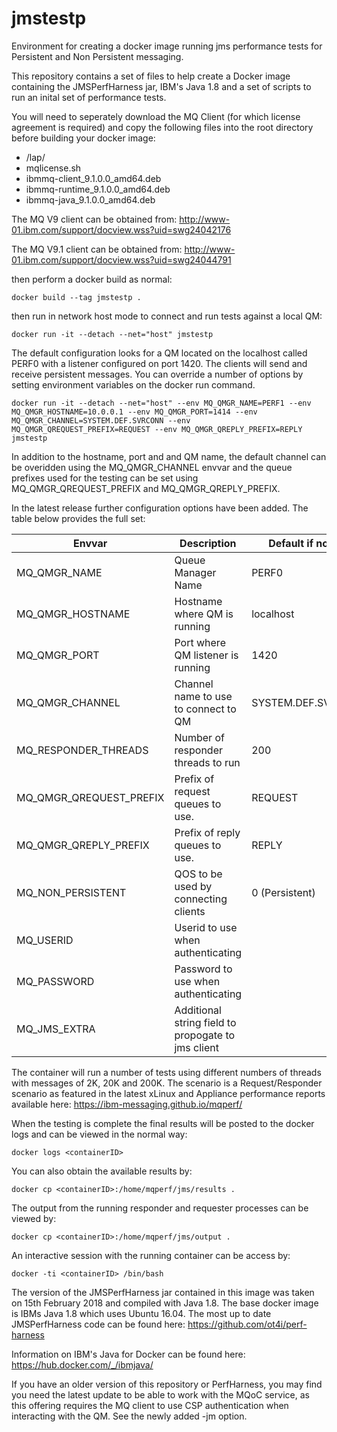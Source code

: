 # jmstestp
Environment for creating a docker image running jms performance tests for Persistent and Non Persistent messaging.

This repository contains a set of files to help create a Docker image containing the JMSPerfHarness jar, IBM's Java 1.8 and a set of scripts to run an inital set of performance tests.

You will need to seperately download the MQ Client (for which license agreement is required) and copy the following files into the root directory before building your docker image:
* /lap/
*  mqlicense.sh
*  ibmmq-client_9.1.0.0_amd64.deb
*  ibmmq-runtime_9.1.0.0_amd64.deb
*  ibmmq-java_9.1.0.0_amd64.deb

The MQ V9 client can be obtained from: http://www-01.ibm.com/support/docview.wss?uid=swg24042176

The MQ V9.1 client can be obtained from: http://www-01.ibm.com/support/docview.wss?uid=swg24044791

then perform a docker build as normal:

`docker build --tag jmstestp .`

then run in network host mode to connect and run tests against a local QM:

`docker run -it --detach --net="host" jmstestp`

The default configuration looks for a QM located on the localhost called PERF0 with a listener configured on port 1420. The clients will send and receive persistent messages. You can override a number of options by setting environment variables on the docker run command.

`docker run -it --detach --net="host" --env MQ_QMGR_NAME=PERF1 --env MQ_QMGR_HOSTNAME=10.0.0.1 --env MQ_QMGR_PORT=1414 --env MQ_QMGR_CHANNEL=SYSTEM.DEF.SVRCONN --env MQ_QMGR_QREQUEST_PREFIX=REQUEST --env MQ_QMGR_QREPLY_PREFIX=REPLY jmstestp`

In addition to the hostname, port and and QM name, the default channel can be overidden using the MQ_QMGR_CHANNEL envvar and the queue prefixes used for the testing can be set using MQ_QMGR_QREQUEST_PREFIX and MQ_QMGR_QREPLY_PREFIX.

In the latest release further configuration options have been added. The table below provides the full set:

| Envvar                  | Description                                          | Default if not set |
|-------------------------|------------------------------------------------------|--------------------|
| MQ_QMGR_NAME            | Queue Manager Name                                   | PERF0              |
| MQ_QMGR_HOSTNAME        | Hostname where QM is running                         | localhost          |
| MQ_QMGR_PORT            | Port where QM listener is running                    | 1420               |
| MQ_QMGR_CHANNEL         | Channel name to use to connect to QM                 | SYSTEM.DEF.SVRCONN |
| MQ_RESPONDER_THREADS    | Number of responder threads to run                   | 200                |
| MQ_QMGR_QREQUEST_PREFIX | Prefix of request queues to use.                     | REQUEST            |
| MQ_QMGR_QREPLY_PREFIX   | Prefix of reply queues to use.                       | REPLY              |
| MQ_NON_PERSISTENT       | QOS to be used by connecting clients                 | 0 (Persistent)     |
| MQ_USERID               | Userid to use when authenticating                    |                    |
| MQ_PASSWORD             | Password to use when authenticating                  |                    |
| MQ_JMS_EXTRA            | Additional string field to propogate to jms client   |                    |



The container will run a number of tests using different numbers of threads with messages of 2K, 20K and 200K. The scenario is a Request/Responder scenario as featured in the latest xLinux and Appliance performance reports available here:
https://ibm-messaging.github.io/mqperf/

When the testing is complete the final results will be posted to the docker logs and can be viewed in the normal way:

`docker logs <containerID>`

You can also obtain the available results by:

`docker cp <containerID>:/home/mqperf/jms/results .`

The output from the running responder and requester processes can be viewed by:

`docker cp <containerID>:/home/mqperf/jms/output .`

An interactive session with the running container can be access by:

`docker -ti <containerID> /bin/bash`

The version of the JMSPerfHarness jar contained in this image was taken on 15th February 2018 and compiled with Java 1.8. The base docker image is IBMs Java 1.8 which uses Ubuntu 16.04. The most up to date JMSPerfHarness code can be found here:
https://github.com/ot4i/perf-harness

Information on IBM's Java for Docker can be found here:
https://hub.docker.com/_/ibmjava/

If you have an older version of this repository or PerfHarness, you may find you need the latest update to be able to work with the MQoC service, as this offering requires the MQ client to use CSP authentication when interacting with the QM. See the newly added -jm option.

